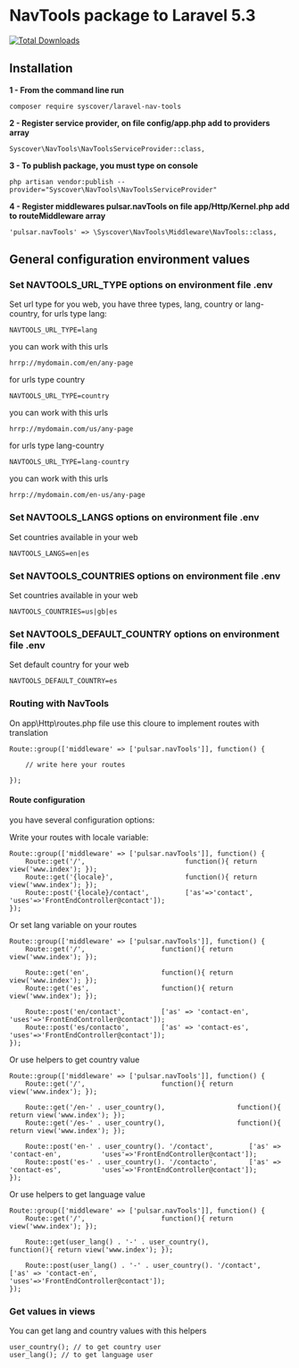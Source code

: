 # NavTools package to Laravel 5.3

<a href="https://packagist.org/packages/syscover/laravel-nav-tools"><img src="https://poser.pugx.org/syscover/laravel-nav-tools/downloads" alt="Total Downloads"></a>

## Installation

**1 - From the command line run**
```
composer require syscover/laravel-nav-tools
```

**2 - Register service provider, on file config/app.php add to providers array**
```
Syscover\NavTools\NavToolsServiceProvider::class,
```

**3 - To publish package, you must type on console**
```
php artisan vendor:publish --provider="Syscover\NavTools\NavToolsServiceProvider"
```

**4 - Register middlewares pulsar.navTools on file app/Http/Kernel.php add to routeMiddleware array**
```
'pulsar.navTools' => \Syscover\NavTools\Middleware\NavTools::class,
```


## General configuration environment values

### Set NAVTOOLS_URL_TYPE options on environment file .env
Set url type for you web, you have three types, lang, country or lang-country, for urls type lang:
```
NAVTOOLS_URL_TYPE=lang
```
you can work with this urls
```
hrrp://mydomain.com/en/any-page
```

for urls type country
```
NAVTOOLS_URL_TYPE=country
```
you can work with this urls
```
hrrp://mydomain.com/us/any-page
```

for urls type lang-country
```
NAVTOOLS_URL_TYPE=lang-country
```
you can work with this urls
```
hrrp://mydomain.com/en-us/any-page
```


### Set NAVTOOLS_LANGS options on environment file .env
Set countries available in your web
```
NAVTOOLS_LANGS=en|es
```


### Set NAVTOOLS_COUNTRIES options on environment file .env
Set countries available in your web
```
NAVTOOLS_COUNTRIES=us|gb|es
```


### Set NAVTOOLS_DEFAULT_COUNTRY options on environment file .env
Set default country for your web
```
NAVTOOLS_DEFAULT_COUNTRY=es
```


### Routing with NavTools
On app\Http\routes.php file use this cloure to implement routes with translation

```
Route::group(['middleware' => ['pulsar.navTools']], function() {

    // write here your routes

});

```

#### Route configuration
you have several configuration options:

Write your routes with locale variable:

```
Route::group(['middleware' => ['pulsar.navTools']], function() {
    Route::get('/',                         function(){ return view('www.index'); });
    Route::get('{locale}',                  function(){ return view('www.index'); });
    Route::post('{locale}/contact',         ['as'=>'contact',  'uses'=>'FrontEndController@contact']);
});

```

Or set lang variable on your routes

```
Route::group(['middleware' => ['pulsar.navTools']], function() {
    Route::get('/',                   function(){ return view('www.index'); });

    Route::get('en',                  function(){ return view('www.index'); });
    Route::get('es',                  function(){ return view('www.index'); });

    Route::post('en/contact',         ['as' => 'contact-en',          'uses'=>'FrontEndController@contact']);
    Route::post('es/contacto',        ['as' => 'contact-es',          'uses'=>'FrontEndController@contact']);
});

```

Or use helpers to get country value

```
Route::group(['middleware' => ['pulsar.navTools']], function() {
    Route::get('/',                   function(){ return view('www.index'); });

    Route::get('/en-' . user_country(),                  function(){ return view('www.index'); });
    Route::get('/es-' . user_country(),                  function(){ return view('www.index'); });

    Route::post('en-' . user_country(). '/contact',         ['as' => 'contact-en',          'uses'=>'FrontEndController@contact']);
    Route::post('es-' . user_country(). '/contacto',        ['as' => 'contact-es',          'uses'=>'FrontEndController@contact']);
});

```

Or use helpers to get language value

```
Route::group(['middleware' => ['pulsar.navTools']], function() {
    Route::get('/',                   function(){ return view('www.index'); });

    Route::get(user_lang() . '-' . user_country(),                  function(){ return view('www.index'); });

    Route::post(user_lang() . '-' . user_country(). '/contact',         ['as' => 'contact-en',          'uses'=>'FrontEndController@contact']);
});

```

### Get values in views

You can get lang and country values with this helpers
```
user_country(); // to get country user
user_lang(); // to get language user
```
